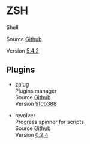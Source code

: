 # ZSH

Shell

Source [Github](https://github.com/zsh-users/zsh)

Version [5.4.2](https://github.com/zsh-users/zsh/releases/tag/zsh-5.4.2)

## Plugins

- zplug  
  Plugins manager  
  Source [Github](https://github.com/zplug/zplug)  
  Version [9fdb388](https://github.com/zplug/zplug/commit/9fdb3889e0a131bf2af7bb5cc7ad91ccbf8213e4)

- revolver  
  Progress spinner for scripts  
  Source [Github](https://github.com/molovo/revolver)  
  Version [0.2.4](https://github.com/molovo/revolver/releases/tag/v0.2.4)
